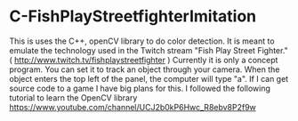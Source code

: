 # C-FishPlayStreetfighterImitation
This is uses the C++, openCV library to do color detection. It is meant to emulate the technology used in the Twitch stream "Fish Play Street Fighter." ( http://www.twitch.tv/fishplaystreetfighter ) Currently it is only a concept program. You can set it to track an object through your camera. When the object enters the top left of the panel, the computer will type "a". If I can get source code to a game I have big plans for this. I followed the following tutorial to learn the OpenCV library https://www.youtube.com/channel/UCJ2b0kP6Hwc_R8ebv8P2f9w 
